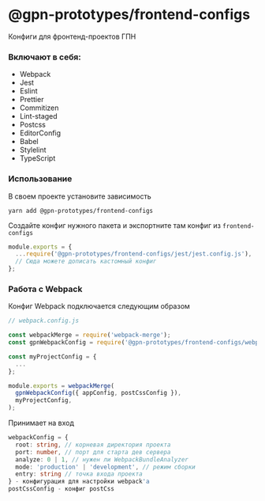 # @gpn-prototypes/frontend-configs

Конфиги для фронтенд-проектов ГПН

### Включают в себя: 

- Webpack
- Jest
- Eslint
- Prettier
- Commitizen
- Lint-staged
- Postcss
- EditorConfig
- Babel
- Stylelint
- TypeScript

### Использование

В своем проекте установите зависимость

```
yarn add @gpn-prototypes/frontend-configs
```

Создайте конфиг нужного пакета и экспортните там конфиг из ```frontend-configs```

```js
module.exports = {
  ...require('@gpn-prototypes/frontend-configs/jest/jest.config.js'),
  // Сюда можете дописать кастомный конфиг
};
```

### Работа с Webpack

Конфиг Webpack подключается следующим образом

```js
// webpack.config.js

const webpackMerge = require('webpack-merge');
const gpnWebpackConfig = require('@gpn-prototypes/frontend-configs/webpack.config.js');

const myProjectConfig = {
  ...
};

module.exports = webpackMerge(
  gpnWebpackConfig({ appConfig, postCssConfig }), 
  myProjectConfig,
);

```

Принимает на вход

```ts
webpackConfig = { 
  root: string, // корневая директория проекта
  port: number, // порт для старта дев сервера
  analyze: 0 | 1, // нужен ли WebpackBundleAnalyzer
  mode: 'production' | 'development', // режим сборки
  entry: string // точка входа проекта
} - конфигурация для настройки webpack'а
postCssConfig - конфиг postCss
```
